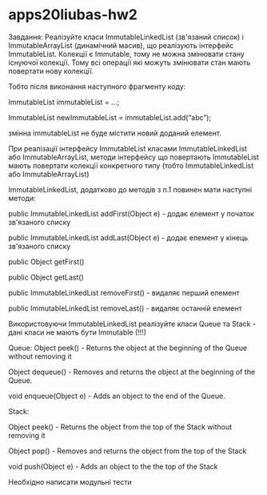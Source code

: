 # apps20liubas-hw2
Завдання:
Реалізуйте класи ImmutableLinkedList (зв'язаний список) і ImmutableArrayList (динамічний масив), що реалізують інтерфейс ImmutableList. 
Колекції є Immutable, тому не можна змінювати стану існуючої колекції. Тому всі операції які можуть змінювати стан мають повертати нову колекції.
		
		
Тобто після виконання наступного фрагменту коду:

ImmutableList immutableList = …;

ImmutableList newImmutableList = immutableList.add(“abc”);

змінна immutableList не буде містити новий доданий елемент.
		
		
При реалізації інтерфейсу ImmutableList класами ImmutableLinkedList або ImmutableArrayList, методи інтерфейсу що повертають ImmutableList мають повертати колекції конкретного типу (тобто ImmutableLinkedList або ImmutableArrayList)


ImmutableLinkedList, додатково до методів з п.1 повинен мати наступні методи:

public ImmutableLinkedList addFirst(Object e) - додає елемент у початок зв'язаного списку

public ImmutableLinkedList addLast(Object e) - додає елемент у кінець зв'язаного списку

public Object getFirst()

public Object getLast()

public ImmutableLinkedList removeFirst() - видаляє перший елемент

public ImmutableLinkedList removeLast() - видаляє останній елемент


Використовуючи ImmutableLinkedList реалізуйте класи Queue та Stack - дані класи не мають бути Immutable (!!!)
	

Queue:
Object peek() - Returns the object at the beginning of the Queue without removing it

Object dequeue() - Removes and returns the object at the beginning of the Queue.

void enqueue(Object e) - Adds an object to the end of the Queue.


Stack:

Object peek() - Returns the object from the top of the Stack without removing it

Object pop() - Removes and returns the object from the top of the Stack

void push(Object e) - Adds an object to the the top of the Stack


Необхідно написати модульні тести
